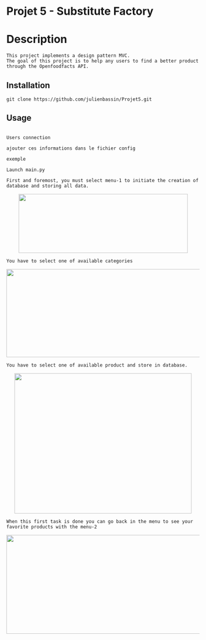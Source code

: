 # Projet 5 - Substitute Factory

# Description
```
This project implements a design pattern MVC.
The goal of this project is to help any users to find a better product through the Openfoodfacts API.
```


## Installation
```
git clone https://github.com/julienbassin/Projet5.git
```

## Usage
```

Users connection

ajouter ces informations dans le fichier config

exemple

Launch main.py

First and foremost, you must select menu-1 to initiate the creation of database and storing all data.
```

<p align="center">
  <img  width="441" height="154" src="https://i.ibb.co/WDB1g2Z/img1.png">
</p>

```
You have to select one of available categories
```
<p align="center">
  <img  width="644" height="230" src="https://i.ibb.co/q1xWmkb/img2.png">
</p>

```
You have to select one of available product and store in database.
```
<p align="center">
  <img  width="462" height="366" src="https://i.ibb.co/Y07NvHh/img3.png">
</p>

```
When this first task is done you can go back in the menu to see your favorite products with the menu-2
```

<p align="center">
  <img  width="938" height="258" src="https://i.ibb.co/ZNpqy7W/img4.png">
</p>